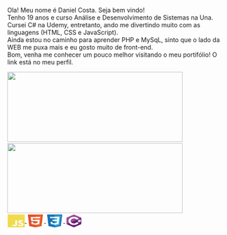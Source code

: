 <p> 
Ola! Meu nome é Daniel Costa. Seja bem vindo! <br /> 
Tenho 19 anos e curso Análise e Desenvolvimento de Sistemas na Una. <br />
Cursei C# na Udemy, entretanto, ando me divertindo muito com as linguagens (HTML, CSS e JavaScript). <br />
Ainda estou no caminho para aprender PHP e MySqL, sinto que o lado da WEB me puxa mais e eu gosto muito de front-end. <br />
Bom, venha me conhecer um pouco melhor visitando o meu portifólio! O link está no meu perfil. </p>

<div>
  <a href="https://github.com/DanielCostaGH">
  <img height="160em" width="400" src="https://github-readme-stats.vercel.app/api?username=DanielCostaGH&show_icons=true&theme=dark&include_all_commits=true&count_private=true"/>
  <img height="160em" width="400" src="https://github-readme-stats.vercel.app/api/top-langs/?username=DanielCostaGH&layout=compact&langs_count=7&theme=dark"/>
    
  <div style="display: inline_block">
  <img align="center" alt="Dan-Js" height="30" width="40" src="https://raw.githubusercontent.com/devicons/devicon/master/icons/javascript/javascript-plain.svg">
  <img align="center" alt="Dan-HTML" height="30" width="40" src="https://raw.githubusercontent.com/devicons/devicon/master/icons/html5/html5-original.svg">
  <img align="center" alt="Dan-CSS" height="30" width="40" src="https://raw.githubusercontent.com/devicons/devicon/master/icons/css3/css3-original.svg">
  <img align="center" alt="Dan-Csharp" height="30" width="40" src="https://raw.githubusercontent.com/devicons/devicon/master/icons/csharp/csharp-original.svg">
</div>
   
    
